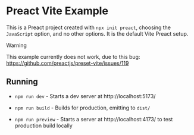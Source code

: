 # Preact Vite Example

This is a Preact project created with `npx init preact`, choosing the
`JavaScript` option, and no other options. It is the default Vite Preact setup.

> [!Warning]
> This example currently does not work, due to this bug: https://github.com/preactjs/preset-vite/issues/119

## Running

- `npm run dev` - Starts a dev server at http://localhost:5173/

- `npm run build` - Builds for production, emitting to `dist/`

- `npm run preview` - Starts a server at http://localhost:4173/ to test production build locally
